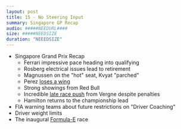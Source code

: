 ```yaml
---
layout: post
title: 15 - No Steering Input
summary: Singapore GP Recap
audio: #####NEEDURL####
size: #####NEEDSIZE
duration: "NEEEDSIZE"
---
```


* Singapore Grand Prix Recap
  * Ferrari impressive pace heading into qualifying
  * Rosberg electrical issues lead to retirement
  * Magnussen on the "hot" seat, Kvyat "parched"
  * Perez [loses a wing](https://www.youtube.com/watch?v=-ImFV2UbrO0)
  * Strong showings from Red Bull
  * Incredible [late race push](https://www.youtube.com/watch?v=jYkyw1n4MzE) from Vergne despite penalties
  * Hamilton returns to the championship lead
* FIA warning teams about future restrictions on "Driver Coaching"
* Driver weight limits
* The inaugural [Formula-E](http://www.fiaformulae.com/) race

<!-- more -->

<audio src="#####NEEDURL" preload="none" />

[Download MP3](####NEED URL)
